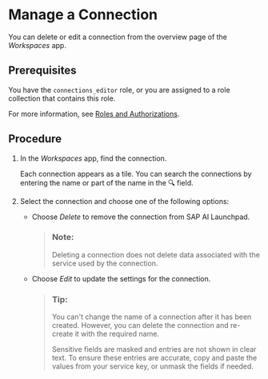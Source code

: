 <!-- loio73874018a0794165aea73b9c909ea6b0 -->

<link rel="stylesheet" type="text/css" href="css/sap-icons.css"/>

# Manage a Connection

You can delete or edit a connection from the overview page of the *Workspaces* app.



<a name="loio73874018a0794165aea73b9c909ea6b0__prereq_jxh_cq2_rpb"/>

## Prerequisites

You have the `connections_editor` role, or you are assigned to a role collection that contains this role.

For more information, see [Roles and Authorizations](roles-and-authorizations-4ef8499.md).



<a name="loio73874018a0794165aea73b9c909ea6b0__steps_af3_mjv_xqb"/>

## Procedure

1.  In the *Workspaces* app, find the connection.

    Each connection appears as a tile. You can search the connections by entering the name or part of the name in the :mag: field.

2.  Select the connection and choose one of the following options:

    -   Choose *Delete* to remove the connection from SAP AI Launchpad.

        > ### Note:  
        > Deleting a connection does not delete data associated with the service used by the connection.

    -   Choose *Edit* to update the settings for the connection.

        > ### Tip:  
        > You can't change the name of a connection after it has been created. However, you can delete the connection and re-create it with the required name.
        > 
        > Sensitive fields are masked and entries are not shown in clear text. To ensure these entries are accurate, copy and paste the values from your service key, or unmask the fields if needed.



